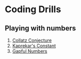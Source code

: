 # Coding Drills

## Playing with numbers
1. [Collatz Conjecture](https://github.com/sigarettenenkoffie/CodingDrills/tree/master/Drills/Numbers/Collatz%20conjecture)
1. [Kaprekar's Constant](https://github.com/sigarettenenkoffie/CodingDrills/tree/master/Drills/Numbers/Kaprekars%20constant)
1. [Gapful Numbers](https://github.com/sigarettenenkoffie/CodingDrills/tree/master/Drills/Numbers/Gapful%20numbers)
